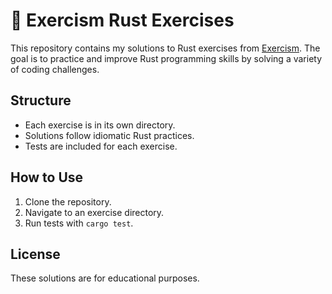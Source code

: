 # 🦀 Exercism Rust Exercises

This repository contains my solutions to Rust exercises from [Exercism](https://exercism.org/tracks/rust). The goal is to practice and improve Rust programming skills by solving a variety of coding challenges.

## Structure

- Each exercise is in its own directory.
- Solutions follow idiomatic Rust practices.
- Tests are included for each exercise.

## How to Use

1. Clone the repository.
2. Navigate to an exercise directory.
3. Run tests with `cargo test`.

## License

These solutions are for educational purposes.